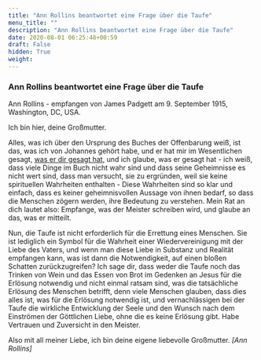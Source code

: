 ```yaml
---
title: "Ann Rollins beantwortet eine Frage über die Taufe"
menu_title: ""
description: "Ann Rollins beantwortet eine Frage über die Taufe"
date: 2020-08-01 06:25:48+00:59
draft: False
hidden: True
weight:
---
```

### Ann Rollins beantwortet eine Frage über die Taufe

Ann Rollins - empfangen von James Padgett am 9. September 1915, Washington, DC, USA.

Ich bin hier, deine Großmutter.

Alles, was ich über den Ursprung des Buches der Offenbarung weiß, ist das, was ich von Johannes gehört habe, und er hat mir im Wesentlichen gesagt, [was er dir gesagt hat](/padgett-botschaften/padgett-botschaften-in-reihenfolge-des-datums/padgett-botschaften-1915-september-dezember/nicht-das-blut-jesu-sondern-die-goettliche-liebe-ist-es-was-rettet-und-erloest-jep-johannes-7-september-1915/), und ich glaube, was er gesagt hat - ich weiß, dass viele Dinge im Buch nicht wahr sind und dass seine Geheimnisse es nicht wert sind, dass man versucht, sie zu ergründen, weil sie keine spirituellen Wahrheiten enthalten - Diese Wahrheiten sind so klar und einfach, dass es keiner geheimnisvollen Aussage von ihnen bedarf, so dass die Menschen zögern werden, ihre Bedeutung zu verstehen. Mein Rat an dich lautet also: Empfange, was der Meister schreiben wird, und glaube an das, was er mitteilt.

Nun, die Taufe ist nicht erforderlich für die Errettung eines Menschen. Sie ist lediglich ein Symbol für die Wahrheit einer Wiedervereinigung mit der Liebe des Vaters, und wenn man diese Liebe in Substanz und Realität empfangen kann, was ist dann die Notwendigkeit, auf einen bloßen Schatten zurückzugreifen? Ich sage dir, dass weder die Taufe noch das Trinken von Wein und das Essen von Brot im Gedenken an Jesus für die Erlösung notwendig und nicht einmal ratsam sind, was die tatsächliche Erlösung des Menschen betrifft, denn viele Menschen glauben, dass dies alles ist, was für die Erlösung notwendig ist, und vernachlässigen bei der Taufe die wirkliche Entwicklung der Seele und den Wunsch nach dem Einströmen der Göttlichen Liebe, ohne die es keine Erlösung gibt. Habe Vertrauen und Zuversicht in den Meister.

Also mit all meiner Liebe, ich bin deine eigene liebevolle Großmutter. *[Ann Rollins]*
